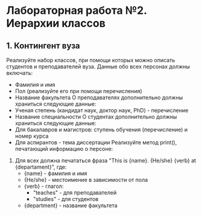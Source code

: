 # Лабораторная работа №2. Иерархии классов
## 1. Контингент вуза
Реализуйте набор классов, при помощи которых можно описать студентов и преподавателей вуза.
Данные обо всех персонах должны включать:
- Фамилия и имя
- Пол (реализуйте его при помощи перечисления)
- Название факультета
О преподавателях дополнительно должны храниться следующие данные:
- Ученая степень (кандидат наук, доктор наук, PhD) - перечисление
- Название специальности
О студентах дополнительно должны храниться следующие данные:
- Для бакалавров и магистров: ступень обучения (перечисление) и номер курса
- Для аспирантов - тема диссертации
Реализуйте метод print(), печатающий информацию о персоне:
1. Для всех должна печататься фраза "This is {name}. {He/she} {verb} at {departament}", где:
	- {name} - фамилия и имя
	- {He/she} - местоимение в зависимости от пола
	- {verb} - глагол:
		- "teaches" - для преподавателей
		- "studies" - для студентов
	- {department} - название факультета
